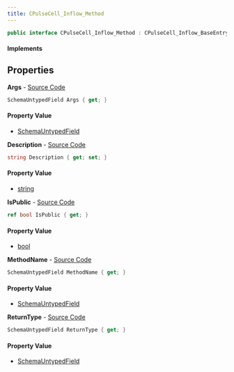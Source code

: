 ```yaml
---
title: CPulseCell_Inflow_Method
---
```


```csharp
public interface CPulseCell_Inflow_Method : CPulseCell_Inflow_BaseEntrypoint, CPulseCell_BaseFlow, CPulseCell_Base, ISchemaClass<CPulseCell_Base>, ISchemaClass<CPulseCell_BaseFlow>, ISchemaClass<CPulseCell_Inflow_BaseEntrypoint>, ISchemaClass<CPulseCell_Inflow_Method>, ISchemaField, ISchemaClass, INativeHandle
```

#### Implements

## Properties

**Args** - [Source Code](https://github.com/swiftly-solution/swiftlys2/blob/main/managed/src/SwiftlyS2.Generated/Schemas/Interfaces/CPulseCell_Inflow_Method.cs#L27)

```csharp
SchemaUntypedField Args { get; }
```

#### Property Value

- [SchemaUntypedField](/docs/api/shared/schemas/schemauntypedfield)

**Description** - [Source Code](https://github.com/swiftly-solution/swiftlys2/blob/main/managed/src/SwiftlyS2.Generated/Schemas/Interfaces/CPulseCell_Inflow_Method.cs#L19)

```csharp
string Description { get; set; }
```

#### Property Value

- [string](https://learn.microsoft.com/dotnet/api/system.string)

**IsPublic** - [Source Code](https://github.com/swiftly-solution/swiftlys2/blob/main/managed/src/SwiftlyS2.Generated/Schemas/Interfaces/CPulseCell_Inflow_Method.cs#L21)

```csharp
ref bool IsPublic { get; }
```

#### Property Value

- [bool](https://learn.microsoft.com/dotnet/api/system.boolean)

**MethodName** - [Source Code](https://github.com/swiftly-solution/swiftlys2/blob/main/managed/src/SwiftlyS2.Generated/Schemas/Interfaces/CPulseCell_Inflow_Method.cs#L17)

```csharp
SchemaUntypedField MethodName { get; }
```

#### Property Value

- [SchemaUntypedField](/docs/api/shared/schemas/schemauntypedfield)

**ReturnType** - [Source Code](https://github.com/swiftly-solution/swiftlys2/blob/main/managed/src/SwiftlyS2.Generated/Schemas/Interfaces/CPulseCell_Inflow_Method.cs#L24)

```csharp
SchemaUntypedField ReturnType { get; }
```

#### Property Value

- [SchemaUntypedField](/docs/api/shared/schemas/schemauntypedfield)

